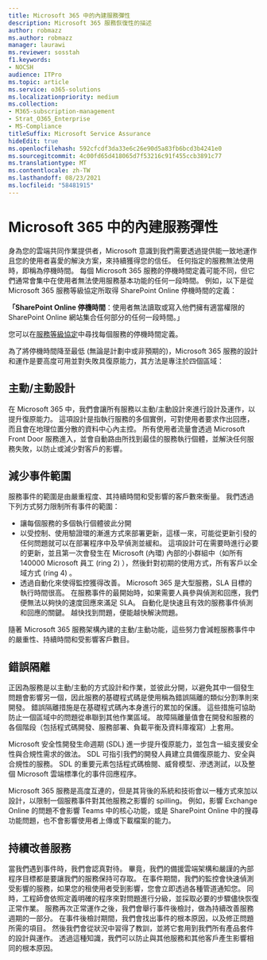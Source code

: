 ```yaml
---
title: Microsoft 365 中的內建服務彈性
description: Microsoft 365 服務恢復性的描述
author: robmazz
ms.author: robmazz
manager: laurawi
ms.reviewer: sosstah
f1.keywords:
- NOCSH
audience: ITPro
ms.topic: article
ms.service: o365-solutions
ms.localizationpriority: medium
ms.collection:
- M365-subscription-management
- Strat_O365_Enterprise
- MS-Compliance
titleSuffix: Microsoft Service Assurance
hideEdit: true
ms.openlocfilehash: 592cfcdf3da33e6c26e90d5a83fb6bcd3b4241e0
ms.sourcegitcommit: 4c00fd65d418065d7f53216c91f455ccb3891c77
ms.translationtype: MT
ms.contentlocale: zh-TW
ms.lasthandoff: 08/23/2021
ms.locfileid: "58481915"
---
```

# <a name="built-in-service-resiliency-in-microsoft-365"></a>Microsoft 365 中的內建服務彈性

身為您的雲端共同作業提供者，Microsoft 意識到我們需要透過提供能一致地運作且您的使用者喜愛的解決方案，來持續獲得您的信任。 任何指定的服務無法使用時，即稱為停機時間。 每個 Microsoft 365 服務的停機時間定義可能不同，但它們通常會集中在使用者無法使用服務基本功能的任何一段時間。 例如，以下是從 Microsoft 365 服務等級協定所取得 SharePoint Online 停機時間的定義：

**「SharePoint Online 停機時間**：使用者無法讀取或寫入他們擁有適當權限的 SharePoint Online 網站集合任何部分的任何一段時間。」

您可以在[服務等級協定](https://www.microsoftvolumelicensing.com/DocumentSearch.aspx?Mode=3&DocumentTypeId=37)中尋找每個服務的停機時間定義。

為了將停機時間降至最低 (無論是計劃中或非預期的)，Microsoft 365 服務的設計和運作是要高度可用並對失敗具復原能力，其方法是專注於四個區域：

## <a name="activeactive-design"></a>主動/主動設計

在 Microsoft 365 中，我們會讓所有服務以主動/主動設計來進行設計及運作，以提升復原能力。 這項設計是指執行服務的多個實例，可對使用者要求作出回應，而且會在地理位置分散的資料中心內主控。 所有使用者流量會透過 Microsoft Front Door 服務進入，並會自動路由所找到最佳的服務執行個體，並解決任何服務失敗，以防止或減少對客戶的影響。

## <a name="reduce-incident-scope"></a>減少事件範圍

服務事件的範圍是由嚴重程度、其持續時間和受影響的客戶數來衡量。 我們透過下列方式努力限制所有事件的範圍：

- 讓每個服務的多個執行個體彼此分開
- 以受控制、使用驗證環的漸進方式來部署更新，這樣一來，可能從更新引發的任何問題就可以在部署程序中及早偵測並緩和。 這項設計可在需要時進行必要的更新，並且第一次會發生在 Microsoft (內環) 內部的小群組中（如所有 140000 Microsoft 員工 (ring 2) ），然後針對初期的使用方式，所有客戶以全域方式 (ring 4) 。
- 透過自動化來使得監控獲得改善。 Microsoft 365 是大型服務，SLA 目標的執行時間很高。 在服務事件的最開始時，如果需要人員參與偵測和回應，我們便無法以夠快的速度回應來滿足 SLA。 自動化是快速且有效的服務事件偵測和回應的關鍵。 越快找到問題，便能越快解決問題。

隨著 Microsoft 365 服務架構內建的主動/主動功能，這些努力會減輕服務事件中的嚴重性、持續時間和受影響客戶數目。  

## <a name="fault-isolation"></a>錯誤隔離

正因為服務是以主動/主動的方式設計和作業，並彼此分開，以避免其中一個發生問題會影響另一個，因此服務的基礎程式碼是使用稱為錯誤隔離的類似分割準則來開發。 錯誤隔離措施是在基礎程式碼內本身進行的累加的保護。 這些措施可協助防止一個區域中的問題從串聯到其他作業區域。
故障隔離量值會在開發和服務的各個階段（包括程式碼開發、服務部署、負載平衡及資料庫複寫）上套用。

Microsoft 安全性開發生命週期 (SDL) 進一步提升復原能力，並包含一組支援安全性與合規性需求的做法。 SDL 可指引我們的開發人員建立具備復原能力、安全與合規性的服務。 SDL 的重要元素包括程式碼檢閱、威脅模型、滲透測試，以及整個 Microsoft 雲端標準化的事件回應程序。

Microsoft 365 服務是高度互連的，但是其背後的系統和技術會以一種方式來加以設計，以限制一個服務事件對其他服務之影響的 spilling。 例如，影響 Exchange Online 的問題不會影響 Teams 中的核心功能，或是 SharePoint Online 中的搜尋功能問題，也不會影響使用者上傳或下載檔案的能力。

## <a name="continuous-service-improvement"></a>持續改善服務

當我們遇到事件時，我們會認真對待。 畢竟，我們的備援雲端架構和嚴謹的內部程序目標都是要讓我們的服務保持可存取。 在事件期間，我們的監控會快速偵測受影響的服務，如果您的租使用者受到影響，您會立即透過各種管道通知您。 同時，工程師會依照定義明確的程序來對問題進行分級，並採取必要的步驟儘快恢復正常作業。 服務再次正常運作之後，我們會舉行事件後檢討，做為持續改善服務週期的一部分。 在事件後檢討期間，我們會找出事件的根本原因，以及修正問題所需的項目。 然後我們會從狀況中習得了教訓，並將它套用到我們所有產品套件的設計與運作。 透過這種知識，我們可以防止與其他服務和其他客戶產生影響相同的根本原因。
